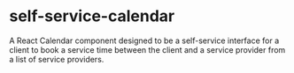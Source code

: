 # self-service-calendar
A React Calendar component designed to be a self-service interface for a client to book a service time between the client and a service provider from a list of service providers.
